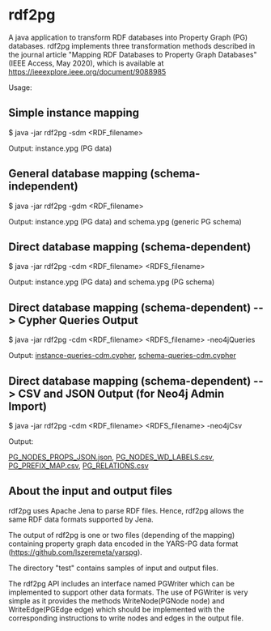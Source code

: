 # rdf2pg
A java application to transform RDF databases into Property Graph (PG) databases.
rdf2pg implements three transformation methods described in the journal article "Mapping RDF Databases to Property Graph Databases" (IEEE Access, May 2020), which is available at https://ieeexplore.ieee.org/document/9088985

Usage:

## Simple instance mapping

$ java -jar rdf2pg -sdm <RDF_filename>

Output: instance.ypg (PG data)

## General database mapping (schema-independent)

$ java -jar rdf2pg -gdm <RDF_filename>

Output: instance.ypg (PG data) and schema.ypg (generic PG schema)

## Direct database mapping (schema-dependent)

$ java -jar rdf2pg -cdm <RDF_filename> <RDFS_filename>

Output: instance.ypg (PG data) and schema.ypg (PG schema)


## Direct database mapping (schema-dependent) --> Cypher Queries Output

$ java -jar rdf2pg -cdm <RDF_filename> <RDFS_filename> -neo4jQueries

Output:
[instance-queries-cdm.cypher](Output%2Fqueries%2Finstance-queries-cdm.cypher), [schema-queries-cdm.cypher](Output%2Fqueries%2Fschema-queries-cdm.cypher)

## Direct database mapping (schema-dependent) --> CSV and JSON Output (for Neo4j Admin Import) 

$ java -jar rdf2pg -cdm <RDF_filename> <RDFS_filename> -neo4jCsv

Output: 

[PG_NODES_PROPS_JSON.json](Output%2Fcsv%2FPG_NODES_PROPS_JSON.json), 
[PG_NODES_WD_LABELS.csv](Output%2Fcsv%2FPG_NODES_WD_LABELS.csv), 
[PG_PREFIX_MAP.csv](Output%2Fcsv%2FPG_PREFIX_MAP.csv),
[PG_RELATIONS.csv](Output%2Fcsv%2FPG_RELATIONS.csv)


## About the input and output files

rdf2pg uses Apache Jena to parse RDF files. Hence, rdf2pg allows the same RDF data formats supported by Jena.  

The output of rdf2pg is one or two files (depending of the mapping) containing property graph data encoded in the YARS-PG data format (https://github.com/lszeremeta/yarspg).

The directory "test" contains samples of input and output files. 

The rdf2pg API includes an interface named PGWriter which can be implemented to support other data formats. The use of PGWriter is very simple as it provides the methods WriteNode(PGNode node) and WriteEdge(PGEdge edge) which should be implemented with the corresponding instructions to write nodes and edges in the output file.
